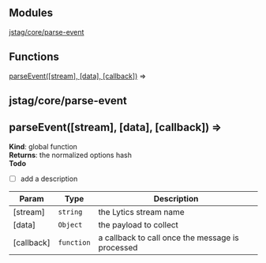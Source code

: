 ## Modules

<dl>
<dt><a href="#module_jstag/core/parse-event">jstag/core/parse-event</a></dt>
<dd></dd>
</dl>

## Functions

<dl>
<dt><a href="#parseEvent">parseEvent([stream], [data], [callback])</a> ⇒</dt>
<dd></dd>
</dl>

<a name="module_jstag/core/parse-event"></a>

## jstag/core/parse-event
<a name="parseEvent"></a>

## parseEvent([stream], [data], [callback]) ⇒
**Kind**: global function  
**Returns**: the normalized options hash  
**Todo**

- [ ] add a description


| Param | Type | Description |
| --- | --- | --- |
| [stream] | <code>string</code> | the Lytics stream name |
| [data] | <code>Object</code> | the payload to collect |
| [callback] | <code>function</code> | a callback to call once the message is     processed |

